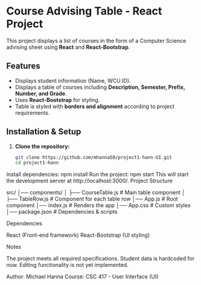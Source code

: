 # Course Advising Table - React Project

This project displays a list of courses in the form of a Computer Science advising sheet using **React** and **React-Bootstrap**.

## Features
- Displays student information (Name, WCU ID).
- Displays a table of courses including **Description, Semester, Prefix, Number, and Grade**.
- Uses **React-Bootstrap** for styling.
- Table is styled with **borders and alignment** according to project requirements.

## Installation & Setup
1. **Clone the repository:**
   ```sh
   git clone https://github.com/mhanna50/project1-hann-UI.git
   cd project1-hann

Install dependencies:
npm install
Run the project:
npm start
This will start the development server at http://localhost:3000/.
Project Structure

src/
│── components/
│   ├── CourseTable.js   # Main table component
│   ├── TableRow.js      # Component for each table row
│── App.js               # Root component
│── index.js             # Renders the app
│── App.css              # Custom styles
│── package.json         # Dependencies & scripts

Dependencies

React (Front-end framework)
React-Bootstrap (UI styling)

Notes

The project meets all required specifications.
Student data is hardcoded for now.
Editing functionality is not yet implemented.

Author: Michael Hanna
Course: CSC 417 - User Interface (UI)